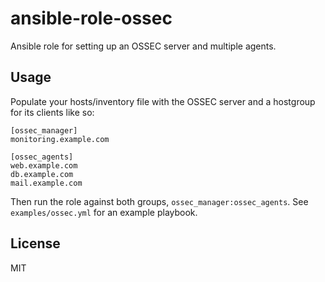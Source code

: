 # ansible-role-ossec

Ansible role for setting up an OSSEC server and multiple agents.

## Usage
Populate your hosts/inventory file with the OSSEC server and a hostgroup for its clients like so:

```
[ossec_manager]
monitoring.example.com

[ossec_agents]
web.example.com
db.example.com
mail.example.com
```

Then run the role against both groups, `ossec_manager:ossec_agents`. 
See `examples/ossec.yml` for an example playbook. 

## License
MIT
